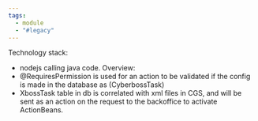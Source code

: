 ```yaml
---
tags:
  - module
  - "#legacy"
---
```


Technology stack: 
- nodejs calling java code.
Overview:
- @RequiresPermission is used for an action to be validated if the config is made in the database as (CyberbossTask)
- XbossTask table in db is correlated with xml files in CGS, and will be sent as an action on the request to the backoffice to activate ActionBeans. 


